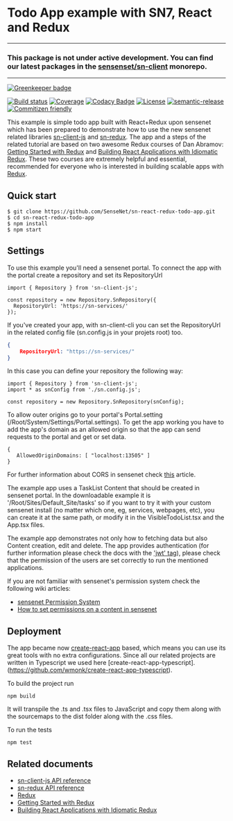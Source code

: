 # Todo App example with SN7, React and Redux

------
### This package is not under active development. You can find our latest packages in the [sensenset/sn-client](https://github.com/sensenet/sn-client) monorepo.
------

[![Greenkeeper badge](https://badges.greenkeeper.io/SenseNet/sn-react-redux-todo-app.svg)](https://greenkeeper.io/)

[![Build status](https://img.shields.io/travis/SenseNet/sn-react-redux-todo-app.svg?style=flat)](https://travis-ci.org/SenseNet/sn-react-redux-todo-app)
[![Coverage](https://img.shields.io/codecov/c/github/SenseNet/sn-react-redux-todo-app.svg?style=flat)](https://codecov.io/gh/SenseNet/sn-react-redux-todo-app)
[![Codacy Badge](https://api.codacy.com/project/badge/Grade/b09d599538fa49e9bb1cb92df4042ada)](https://www.codacy.com/app/herflis33/sn-react-redux-todo-app?utm_source=github.com&amp;utm_medium=referral&amp;utm_content=SenseNet/sn-react-redux-todo-app&amp;utm_campaign=Badge_Grade)
[![License](https://img.shields.io/github/license/SenseNet/sn-react-redux-todo-app.svg?style=flat)](https://github.com/SenseNet/sn-client-js/LICENSE.txt)
[![semantic-release](https://img.shields.io/badge/%20%20%F0%9F%93%A6%F0%9F%9A%80-semantic--release-e10079.svg?style=flat)](https://github.com/semantic-release/semantic-release)
[![Commitizen friendly](https://img.shields.io/badge/commitizen-friendly-brightgreen.svg?style=flat)](http://commitizen.github.io/cz-cli/)

This example is simple todo app built with React+Redux upon sensenet which has been prepared to demonstrate how to use the new sensenet related libraries [sn-client-js](https://github.com/SenseNet/sn-client-js)
and [sn-redux](https://github.com/SenseNet/sn-redux). The app and a steps of the related tutorial are based on two awesome Redux courses of Dan Abramov: 
[Getting Started with Redux](https://egghead.io/courses/getting-started-with-redux) and [Building React Applications with Idiomatic Redux](https://egghead.io/courses/building-react-applications-with-idiomatic-redux). 
These two courses are extremely helpful and essential, recommended for everyone who is interested in building scalable apps with [Redux](http://redux.js.org/).

## Quick start

```
$ git clone https://github.com/SenseNet/sn-react-redux-todo-app.git
$ cd sn-react-redux-todo-app
$ npm install
$ npm start
```

## Settings

To use this example you'll need a sensenet portal. To connect the app with the portal create a repository and set its RepositoryUrl
```
import { Repository } from 'sn-client-js';

const repository = new Repository.SnRepository({
  RepositoryUrl: 'https://sn-services/'
});
```

If you've created your app, with sn-client-cli you can set the RepositoryUrl in the related config file (sn.config.js in your projets root) too.

```json
{
    RepositoryUrl: "https://sn-services/"
}
```

In this case you can define your repository the following way:

```tsx
import { Repository } from 'sn-client-js';
import * as snConfig from './sn.config.js';

const repository = new Repository.SnRepository(snConfig);
```

To allow outer origins go to your portal's Portal.setting (/Root/System/Settings/Portal.settings). To get the app working you have to add the app's domain as an allowed origin so that the app can send requests to the 
portal and get or set data.

```
{
   AllowedOriginDomains: [ "localhost:13505" ]
}
```

For further information about CORS in sensenet check [this](http://community.sensenet.com/docs/cors/) article.

The example app uses a TaskList Content that should be created in sensenet portal. In the downloadable example it is '/Root/Sites/Default_Site/tasks' so if you want to try it with your custom sensenet install (no matter which one, eg, services, webpages, etc), you can create it at the same path, or modify it in the VisibleTodoList.tsx and the App.tsx files.

The example app demonstrates not only how to fetching data but also Content creation, edit and delete. The app provides authentication (for further information please check the docs with the ['jwt' tag](http://community.sensenet.com/tags/#jwt)), please check that the permission of the users are set correctly to run the mentioned applications.

If you are not familiar with sensenet's permission system check the following wiki articles:
* [sensenet Permission System](http://wiki.sensenet.com/Permission_System)
* [How to set permissions on a content in sensenet](http://wiki.sensenet.com/How_to_set_permissions_on_a_content)

## Deployment

The app became now [create-react-app](https://github.com/facebookincubator/create-react-app) based, which means you can use its great tools with no extra configurations. Since all our related projects are written in Typescript we used here [create-react-app-typescript].(https://github.com/wmonk/create-react-app-typescript).

To build the project run

```
npm build
```

It will transpile the .ts and .tsx files to JavaScript and copy them along with the sourcemaps to the dist folder along with the .css files.

To run the tests

```
npm test
```

## Related documents

* [sn-client-js API reference](http://www.sensenet.com/documentation/sn-client-js/index.html)
* [sn-redux API reference](http://www.sensenet.com/documentation/sn-redux/index.html)
* [Redux](https://github.com/reactjs/redux)
* [Getting Started with Redux](https://egghead.io/courses/getting-started-with-redux)
* [Building React Applications with Idiomatic Redux](https://egghead.io/courses/building-react-applications-with-idiomatic-redux)
